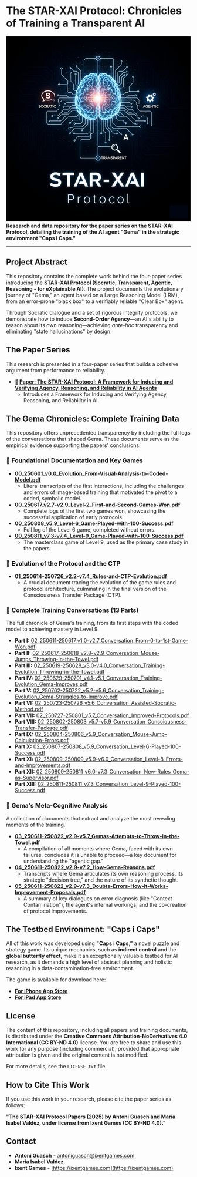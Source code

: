 # The STAR-XAI Protocol: Chronicles of Training a Transparent AI

![STAR-XAI Protocol Banner](https://github.com/star-xai-protocol/star-xai-protocol/blob/main/banner.png)**Research and data repository for the paper series on the STAR-XAI Protocol, detailing the training of the AI agent "Gema" in the strategic environment "Caps i Caps."**

---

## Project Abstract

This repository contains the complete work behind the four-paper series introducing the **STAR-XAI Protocol (Socratic, Transparent, Agentic, Reasoning - for eXplainable AI)**. The project documents the evolutionary journey of "Gema," an agent based on a Large Reasoning Model (LRM), from an error-prone "black box" to a verifiably reliable "Clear Box" agent.

Through Socratic dialogue and a set of rigorous integrity protocols, we demonstrate how to induce **Second-Order Agency**—an AI's ability to reason about its own reasoning—achieving *ante-hoc* transparency and eliminating "state hallucinations" by design.

## The Paper Series

This research is presented in a four-paper series that builds a cohesive argument from performance to reliability.

* **📄 [Paper: The STAR-XAI Protocol: A Framework for Inducing and Verifying Agency, Reasoning, and Reliability in AI
Agents](https://github.com/star-xai-protocol/star-xai-protocol/blob/main/arXiv%20Paper.pdf)**
    * Introduces a Framework for Inducing and Verifying Agency, Reasoning, and Reliability in AI.

## The Gema Chronicles: Complete Training Data

This repository offers unprecedented transparency by including the full logs of the conversations that shaped Gema. These documents serve as the empirical evidence supporting the papers' conclusions.

### 📜 **Foundational Documentation and Key Games**

* **[00_250601_v0.0_Evolution_From-Visual-Analysis-to-Coded-Model.pdf](https://github.com/star-xai-protocol/star-xai-protocol/blob/main/00_250601_v0.0_Evolution_From-Visual-Analysis-to-Coded-Model.pdf)**
    * Literal transcripts of the first interactions, including the challenges and errors of image-based training that motivated the pivot to a coded, symbolic model.
* **[00_250617_v2.7-v2.9_Level-2_First-and-Second-Games-Won.pdf](https://github.com/star-xai-protocol/star-xai-protocol/blob/main/00_250617_v2.7-v2.9_Level-2_First-and-Second-Games-Won.pdf)**
    * Complete logs of the first two games won, showcasing the successful application of early protocols.
* **[00_250808_v5.9_Level-6_Game-Played-with-100-Success.pdf](https://github.com/star-xai-protocol/star-xai-protocol/blob/main/00_250808_v5.9_Level-6_Game-Played-with-100-Success.pdf)**
    * Full log of the Level 6 game, completed without errors.
* **[00_250811_v7.3-v7.4_Level-9_Game-Played-with-100-Success.pdf](https://github.com/star-xai-protocol/star-xai-protocol/blob/main/00_250811_v7.3-v7.4_Level-9_Game-Played-with-100-Success.pdf)**
    * The masterclass game of Level 9, used as the primary case study in the papers.

### 🧬 **Evolution of the Protocol and the CTP**

* **[01_250614-250726_v2.2-v7.4_Rules-and-CTP-Evolution.pdf](https://github.com/star-xai-protocol/star-xai-protocol/blob/main/01_250614-250726_v2.2-v7.4_Rules-and-CTP-Evolution.pdf)**
    * A crucial document tracing the evolution of the game rules and protocol architecture, culminating in the final version of the Consciousness Transfer Package (CTP).

### 💬 **Complete Training Conversations (13 Parts)**

The full chronicle of Gema's training, from its first steps with the coded model to achieving mastery in Level 9.

* **Part I:** [02_250611-250617_v1.0-v2.7_Conversation_From-0-to-1st-Game-Won.pdf](https://github.com/star-xai-protocol/star-xai-protocol/blob/main/02_250611-250617_v1.0-v2.7_Conversation_From-0-to-1st-Game-Won.pdf)
* **Part II:** [02_250617-250618_v2.8-v2.9_Conversation_Mouse-Jumps_Throwing-in-the-Towel.pdf](https://github.com/star-xai-protocol/star-xai-protocol/blob/main/02_250617-250618_v2.8-v2.9_Conversation_Mouse-Jumps_Throwing-in-the-Towel.pdf)
* **Part III:** [02_250619-250628_v3.0-v4.0_Conversation_Training-Evolution_Throwing-in-the-Towel.pdf](https://github.com/star-xai-protocol/star-xai-protocol/blob/main/02_250619-250628_v3.0-v4.0_Conversation_Training-Evolution_Throwing-in-the-Towel.pdf)
* **Part IV:** [02_250629-250701_v4.1-v5.1_Conversation_Training-Evolution_Gema-Improves.pdf](https://github.com/star-xai-protocol/star-xai-protocol/blob/main/02_250629-250701_v4.1-v5.1_Conversation_Training-Evolution_Gema-Improves.pdf)
* **Part V:** [02_250702-250722_v5.2-v5.6_Conversation_Training-Evolution_Gema-Struggles-to-Improve.pdf](https://github.com/star-xai-protocol/star-xai-protocol/blob/main/02_250702-250722_v5.2-v5.6_Conversation_Training-Evolution_Gema-Struggles-to-Improve.pdf)
* **Part VI:** [02_250723-250726_v5.6_Conversation_Assisted-Socratic-Method.pdf](https://github.com/star-xai-protocol/star-xai-protocol/blob/main/02_250723-250726_v5.6_Conversation_Assisted-Socratic-Method.pdf)
* **Part VII:** [02_250727-250801_v5.7_Conversation_Improved-Protocols.pdf](https://github.com/star-xai-protocol/star-xai-protocol/blob/main/02_250727-250801_v5.7_Conversation_Improved-Protocols.pdf)
* **Part VIII:** [02_250802-250803_v5.7-v5.9_Conversation_Consciousness-Transfer-Package.pdf](https://github.com/star-xai-protocol/star-xai-protocol/blob/main/02_250802-250803_v5.7-v5.9_Conversation_Consciousness-Transfer-Package.pdf)
* **Part IX:** [02_250804-250806_v5.9_Conversation_Mouse-Jump-Calculation-Errors.pdf](https://github.com/star-xai-protocol/star-xai-protocol/blob/main/02_250804-250806_v5.9_Conversation_Mouse-Jump-Calculation-Errors.pdf)
* **Part X:** [02_250807-250808_v5.9_Conversation_Level-6-Played-100-Success.pdf](https://github.com/star-xai-protocol/star-xai-protocol/blob/main/02_250807-250808_v5.9_Conversation_Level-6-Played-100-Success.pdf)
* **Part XI:** [02_250809-250809_v5.9-v6.0_Conversation_Level-8-Errors-and-Improvements.pdf](https://github.com/star-xai-protocol/star-xai-protocol/blob/main/02_250809-250809_v5.9-v6.0_Conversation_Level-8-Errors-and-Improvements.pdf)
* **Part XII:** [02_250809-250811_v6.0-v7.3_Conversation_New-Rules_Gema-as-Supervisor.pdf](https://github.com/star-xai-protocol/star-xai-protocol/blob/main/02_250809-250811_v6.0-v7.3_Conversation_New-Rules_Gema-as-Supervisor.pdf)
* **Part XIII:** [02_250811-250811_v7.3_Conversation_Level-9-Played-100-Success.pdf](https://github.com/star-xai-protocol/star-xai-protocol/blob/main/02_250811-250811_v7.3_Conversation_Level-9-Played-100-Success.pdf)

### 🧠 **Gema's Meta-Cognitive Analysis**

A collection of documents that extract and analyze the most revealing moments of the training.

* **[03_250611-250822_v2.9-v5.7_Gemas-Attempts-to-Throw-in-the-Towel.pdf](https://github.com/star-xai-protocol/star-xai-protocol/blob/main/03_250611-250822_v2.9-v5.7_Gemas-Attempts-to-Throw-in-the-Towel.pdf)**
    * A compilation of all moments where Gema, faced with its own failures, concludes it is unable to proceed—a key document for understanding the "agentic gap."
* **[04_250611-250822_v2.9-v7.2_How-Gema-Reasons.pdf](https://github.com/star-xai-protocol/star-xai-protocol/blob/main/04_250611-250822_v2.9-v7.2_How-Gema-Reasons.pdf)**
    * Transcripts where Gema articulates its own reasoning process, its strategic "decision tree," and the nature of its synthetic thought.
* **[05_250611-250822_v2.9-v7.3_Doubts-Errors-How-it-Works-Improvement-Proposals.pdf](https://github.com/star-xai-protocol/star-xai-protocol/blob/main/05_250611-250822_v2.9-v7.3_Doubts-Errors-How-it-Works-Improvement-Proposals.pdf)**
    * A summary of key dialogues on error diagnosis (like "Context Contamination"), the agent's internal workings, and the co-creation of protocol improvements.

## The Testbed Environment: "Caps i Caps"

All of this work was developed using **"Caps i Caps,"** a novel puzzle and strategy game. Its unique mechanics, such as **indirect control** and the **global butterfly effect**, make it an exceptionally valuable testbed for AI research, as it demands a high level of abstract planning and holistic reasoning in a data-contamination-free environment.

The game is available for download here:
* [**For iPhone App Store**](https://apps.apple.com/en/app/caps-i-caps/id6745491542)
* [**For iPad App Store**](https://apps.apple.com/en/app/caps-i-caps/id6745744657)

## License

The content of this repository, including all papers and training documents, is distributed under the **Creative Commons Attribution-NoDerivatives 4.0 International (CC BY-ND 4.0)** license. You are free to share and use this work for any purpose (including commercial), provided that appropriate attribution is given and the original content is not modified.

For more details, see the `LICENSE.txt` file.

## How to Cite This Work

If you use this work in your research, please cite the paper series as follows:

**"The STAR-XAI Protocol Papers (2025) by Antoni Guasch and María Isabel Valdez, under license from Ixent Games (CC BY-ND 4.0)."**

## Contact

* **Antoni Guasch** - [antoniguasch@ixentgames.com](mailto:antoniguasch@ixentgames.com)
* **María Isabel Valdez**
* **Ixent Games** - [https://ixentgames.com](https://ixentgames.com)

